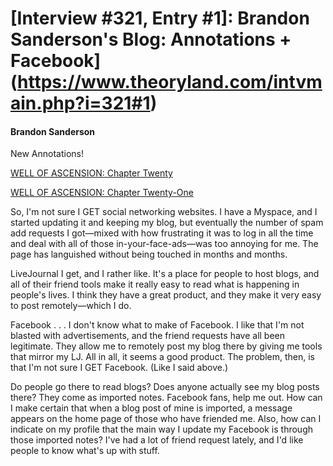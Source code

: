 # [Interview #321, Entry #1]: Brandon Sanderson's Blog: Annotations + Facebook](https://www.theoryland.com/intvmain.php?i=321#1)

#### Brandon Sanderson

New Annotations!

[WELL OF ASCENSION: Chapter Twenty](http://www.brandonsanderson.com/annotation/207/Mistborn-2-Chapter-Twenty)
  
[WELL OF ASCENSION: Chapter Twenty-One](http://www.brandonsanderson.com/annotation/208/Mistborn-2-Chapter-Twenty-One)

So, I'm not sure I GET social networking websites. I have a Myspace, and I started updating it and keeping my blog, but eventually the number of spam add requests I got—mixed with how frustrating it was to log in all the time and deal with all of those in-your-face-ads—was too annoying for me. The page has languished without being touched in months and months.

LiveJournal I get, and I rather like. It's a place for people to host blogs, and all of their friend tools make it really easy to read what is happening in people's lives. I think they have a great product, and they make it very easy to post remotely—which I do.

Facebook . . . I don't know what to make of Facebook. I like that I'm not blasted with advertisements, and the friend requests have all been legitimate. They allow me to remotely post my blog there by giving me tools that mirror my LJ. All in all, it seems a good product. The problem, then, is that I'm not sure I GET Facebook. (Like I said above.)

Do people go there to read blogs? Does anyone actually see my blog posts there? They come as imported notes. Facebook fans, help me out. How can I make certain that when a blog post of mine is imported, a message appears on the home page of those who have friended me. Also, how can I indicate on my profile that the main way I update my Facebook is through those imported notes? I've had a lot of friend request lately, and I'd like people to know what's up with stuff.

